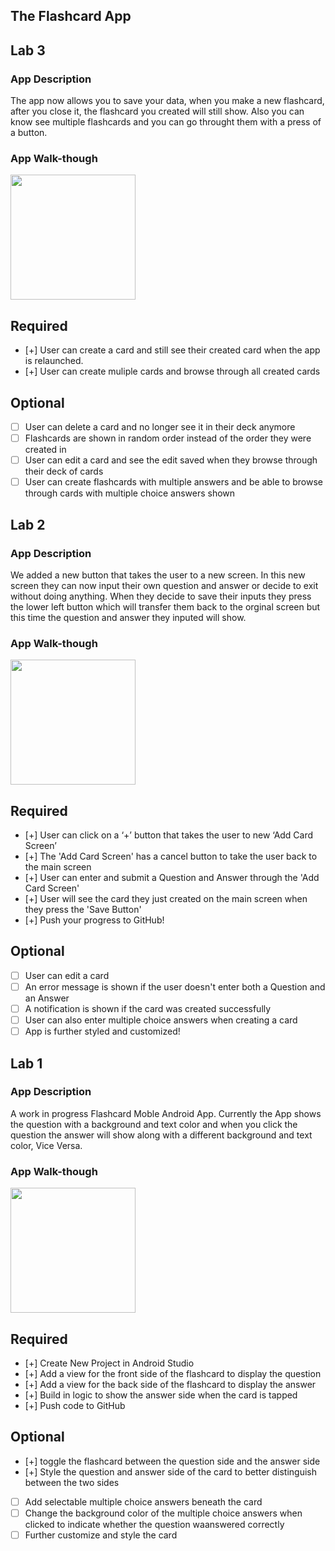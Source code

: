 ## The Flashcard App

## Lab 3

### App Description
The app now allows you to save your data, when you make a new 
flashcard, after you close it, the flashcard you created will
still show. Also you can know see multiple flashcards and you 
can go throught them with a press of a button. 

### App Walk-though

<img src="https://github.com/hcastrio/FlashcardApp/blob/master/Flashcard%20App/walkthrough3.gif" width=200><br>

## Required
- [+] User can create a card and still see their created card when the app is relaunched.
- [+] User can create muliple cards and browse through all created cards

## Optional
- [ ] User can delete a card and no longer see it in their deck anymore
- [ ] Flashcards are shown in random order instead of the order they were created in
- [ ] User can edit a card and see the edit saved when they browse through their deck of cards
- [ ] User can create flashcards with multiple answers and be able to browse through cards with multiple choice answers shown

## Lab 2

### App Description
We added a new button that takes the user to a new screen. In 
this new screen they can now input their own question and answer
or decide to exit without doing anything. When they decide to save
their inputs they press the lower left button which will transfer 
them back to the orginal screen but this time the question and answer
they inputed will show.

### App Walk-though

<img src="https://github.com/hcastrio/FlashcardApp/blob/master/Flashcard%20App/walkthrough2.gif" width=200><br>

## Required
- [+] User can click on a ‘+’ button that takes the user to new ‘Add Card Screen’
- [+] The 'Add Card Screen' has a cancel button to take the user back to the main screen
- [+] User can enter and submit a Question and Answer through the 'Add Card Screen'
- [+] User will see the card they just created on the main screen when they press the 'Save Button'
- [+] Push your progress to GitHub!

## Optional
- [ ] User can edit a card
- [ ] An error message is shown if the user doesn't enter both a Question and an Answer
- [ ] A notification is shown if the card was created successfully
- [ ] User can also enter multiple choice answers when creating a card
- [ ] App is further styled and customized!

## Lab 1

### App Description
A work in progress Flashcard Moble Android App. 
Currently the App shows the question with a background
and text color and when you click the question the answer will show
along with a different background and text color, Vice Versa.

### App Walk-though


<img src="https://github.com/hcastrio/FlashcardApp/blob/master/Flashcard%20App/walkthrough.gif" width=200><br>

## Required
- [+] Create New Project in Android Studio
- [+] Add a view for the front side of the flashcard to display the question
- [+] Add a view for the back side of the flashcard to display the answer
- [+] Build in logic to show the answer side when the card is tapped
- [+] Push code to GitHub
## Optional
- [+] toggle the flashcard between the question side and the answer side
- [+] Style the question and answer side of the card to better distinguish between the two sides
- [ ] Add selectable multiple choice answers beneath the card
- [ ] Change the background color of the multiple choice answers when clicked to indicate whether the question waanswered correctly
- [ ] Further customize and style the card